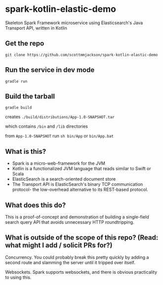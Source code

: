 # spark-kotlin-elastic-demo
Skeleton Spark Framework microservice using Elasticsearch's Java Transport API, written in Kotlin

## Get the repo

`git clone https://github.com/scottmmjackson/spark-kotlin-elastic-demo`

## Run the service in dev mode

`gradle run`

## Build the tarball

`gradle build`

creates `./build/distributions/App-1.0-SNAPSHOT.tar`

which contains `/bin` and `/lib` directories

from `App-1.0-SNAPSHOT` run  `sh bin/App` or `bin/App.bat`

## What is this?

- Spark is a micro-web-framework for the JVM
- Kotlin is a functionalized JVM language that reads similar to Swift or Scala
- ElasticSearch is a search-oriented document store
- The Transport API is ElasticSearch's binary TCP communication protocol- the low-overhead alternative to its REST-based protocol.

## What does this do?

This is a proof-of-concept and demonstration of building a single-field search query API that avoids unnecessary HTTP roundtripping.

## What is outside of the scope of this repo? (Read: what might I add / solicit PRs for?)

Concurrency. You could probably break this pretty quickly by adding a second route and slamming the server until it tripped over itself.

Websockets. Spark supports websockets, and there is obvious practicality to using this.
